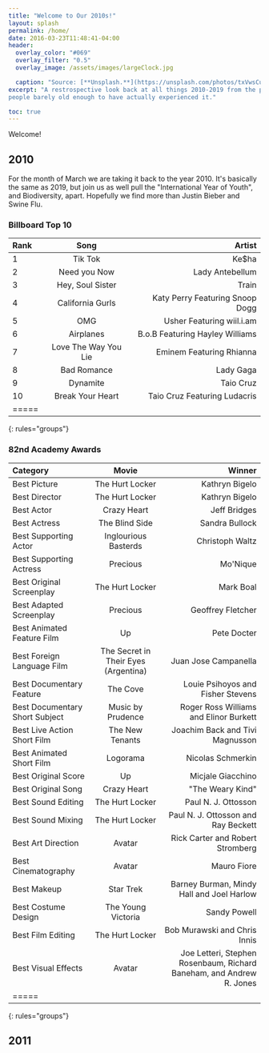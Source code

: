 ```yaml
---
title: "Welcome to Our 2010s!"
layout: splash
permalink: /home/
date: 2016-03-23T11:48:41-04:00
header:
  overlay_color: "#069"
  overlay_filter: "0.5"
  overlay_image: /assets/images/largeClock.jpg

  caption: "Source: [**Unsplash.**](https://unsplash.com/photos/txVwsCuWC94)"
excerpt: "A restrospective look back at all things 2010-2019 from the perspective of
people barely old enough to have actually experienced it."

toc: true
---
```

Welcome!

## 2010
For the month of March we are taking it back to the year 2010. It's basically the same as 2019, but join us as well pull the "International Year of Youth", and Biodiversity, apart. Hopefully we find more than Justin Bieber and Swine Flu.

### Billboard Top 10

| Rank | Song | Artist |
|:--------|:-------:|--------:|
| 1   | Tik Tok   | Ke$ha|
| 2   | Need you Now   | Lady Antebellum|
| 3   | Hey, Soul Sister   | Train|
| 4   | California Gurls   | Katy Perry Featuring Snoop Dogg|
| 5   | OMG   | Usher Featuring wiil.i.am|
| 6   | Airplanes   | B.o.B Featuring Hayley Williams|
| 7   | Love The Way You Lie   | Eminem Featuring Rhianna|
| 8   | Bad Romance   | Lady Gaga|
| 9   | Dynamite   | Taio Cruz|
| 10  | Break Your Heart   | Taio Cruz Featuring Ludacris|
|=====
{: rules="groups"} 

### 82nd Academy Awards

| Category | Movie |Winner|
|:--------|:-------:|--------:|
| Best Picture  | The Hurt Locker   | Kathryn Bigelo|
| Best Director  | The Hurt Locker   | Kathryn Bigelo|
| Best Actor  | Crazy Heart   | Jeff Bridges|
| Best Actress  | The Blind Side   | Sandra Bullock|
| Best Supporting Actor  | Inglourious Basterds   | Christoph Waltz|
| Best Supporting Actress  |Precious   | Mo'Nique|
| Best Original Screenplay  | The Hurt Locker   | Mark Boal|
| Best Adapted Screenplay  | Precious   | Geoffrey Fletcher|
| Best Animated Feature Film  | Up|Pete Docter|
| Best Foreign Language Film  | The Secret in Their Eyes (Argentina)  | Juan Jose Campanella|
| Best Documentary Feature  | The Cove| Louie Psihoyos and Fisher Stevens|
| Best Documentary Short Subject |Music by Prudence|Roger Ross Williams and Elinor Burkett|
| Best Live Action Short Film  | The New Tenants  |Joachim Back and Tivi Magnusson|
| Best Animated Short Film |Logorama | Nicolas Schmerkin|
| Best Original Score  | Up   | Micjale Giacchino|
| Best Original Song  | Crazy Heart   | "The Weary Kind"|
| Best Sound Editing | The Hurt Locker   | Paul N. J. Ottosson|
| Best Sound Mixing | The Hurt Locker   | Paul N. J. Ottosson and Ray Beckett|
| Best Art Direction| Avatar | Rick Carter and Robert Stromberg|
| Best Cinematography | Avatar | Mauro Fiore|
| Best Makeup | Star Trek| Barney Burman, Mindy Hall and Joel Harlow|
| Best Costume Design |The Young Victoria| Sandy Powell|
| Best Film Editing  |The Hurt Locker | Bob Murawski and Chris Innis|
| Best Visual Effects  | Avatar  | Joe Letteri, Stephen Rosenbaum, Richard Baneham, and Andrew R. Jones|
|=====
{: rules="groups"} 

## 2011
